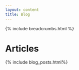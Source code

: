 ```yaml
---
layout: content
title: Blog
---
```


{% include breadcrumbs.html %}

# Articles

{% include blog_posts.html%}